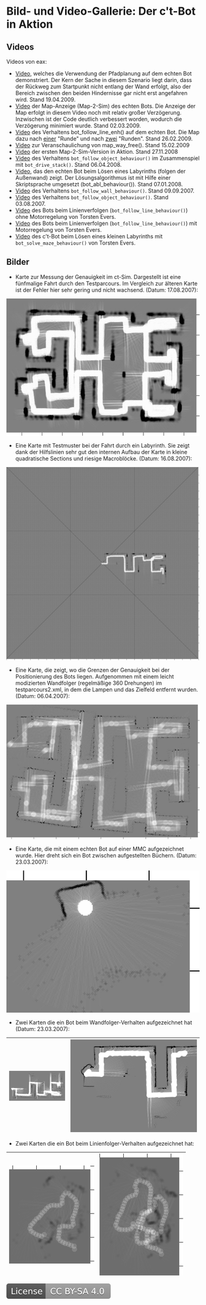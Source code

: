 # Bild- und Video-Gallerie: Der c't-Bot in Aktion

## Videos

Videos von eax:

* [Video](https://www.cety.de/ctbot/pfadplanung_real.html), welches die Verwendung der Pfadplanung auf dem echten Bot demonstriert. Der Kern der Sache in diesem Szenario liegt darin, dass der Rückweg zum Startpunkt nicht entlang der Wand erfolgt, also der Bereich zwischen den beiden Hindernisse gar nicht erst angefahren wird. Stand 19.04.2009.
* [Video](https://www.cety.de/ctbot/maptest_real.html) der Map-Anzeige (Map-2-Sim) des echten Bots. Die Anzeige der Map erfolgt in diesem Video noch mit relativ großer Verzögerung. Inzwischen ist der Code deutlich verbessert worden, wodurch die Verzögerung minimiert wurde. Stand 02.03.2009.
* [Video](https://www.cety.de/ctbot/follow_line_enh.html) des Verhaltens bot_follow_line_enh() auf dem echten Bot. Die Map dazu nach [einer](follow_line_enh.png) "Runde" und nach [zwei](follow_line_enh_2.png) "Runden". Stand 26.02.2009.
* [Video](https://www.cety.de/ctbot/drive_area_way_free.mov) zur Veranschaulichung von map_way_free(). Stand 15.02.2009
* [Video](https://www.cety.de/ctbot/map-2-sim.html) der ersten Map-2-Sim-Version in Aktion. Stand 27.11.2008
* [Video](https://www.cety.de/ctbot/follow_stack.html) des Verhaltens `bot_follow_object_behaviour()` im Zusammenspiel mit `bot_drive_stack()`. Stand 06.04.2008.
* [Video](https://www.cety.de/ctbot/solve_maze_real.html), das den echten Bot beim Lösen eines Labyrinths (folgen der Außenwand) zeigt. Der Lösungsalgorithmus ist mit Hilfe einer Skriptsprache umgesetzt (bot_abl_behaviour()). Stand 07.01.2008.
* [Video](https://www.cety.de/ctbot/wall.html) des Verhaltens `bot_follow_wall_behaviour()`. Stand 09.09.2007.
* [Video](https://www.cety.de/ctbot/follow.html) des Verhaltens `bot_follow_object_behaviour()`. Stand 03.08.2007.
* [Video](https://www.cety.de/ctbot/tevers_follow_line_wo_speedcontrol_cc-by-sa.avi) des Bots beim Linienverfolgen (`bot_follow_line_behaviour()`) ohne Motorregelung von Torsten Evers.
* [Video](https://www.cety.de/ctbot/tevers_follow_line_w_speedcontrol_cc-by-sa.avi) des Bots beim Linienverfolgen (`bot_follow_line_behaviour()`) mit Motorregelung von Torsten Evers.
* [Video](https://www.cety.de/ctbot/tevers_solve_maze_cc-by-sa.mpg) des c't-Bot beim Lösen eines kleinen Labyrinths mit `bot_solve_maze_behaviour()` von Torsten Evers.


## Bilder

* Karte zur Messung der Genauigkeit im ct-Sim.
Dargestellt ist eine fünfmalige Fahrt durch den Testparcours. Im Vergleich zur älteren Karte ist der Fehler hier sehr gering und nicht wachsend. (Datum: 17.08.2007):

![Image: 'map_accuracy.jpg'](../images/gallery/map_accuracy.jpg)

* Eine Karte mit Testmuster bei der Fahrt durch ein Labyrinth.
Sie zeigt dank der Hilfslinien sehr gut den internen Aufbau der Karte in kleine quadratische Sections und riesige Macroblöcke. (Datum: 16.08.2007):

![Image: 'map_with_testpattern.jpg'](../images/gallery/map_with_testpattern.jpg)

* Eine Karte, die zeigt, wo die Grenzen der Genauigkeit bei der Positionierung des Bots liegen.
Aufgenommen mit einem leicht modizierten Wandfolger (regelmäßige 360 Drehungen) im testparcours2.xml, in dem die Lampen und das Zielfeld entfernt wurden. (Datum: 06.04.2007):

![Image: 'map_borders.jpg'](../images/gallery/map_borders.jpg)

* Eine Karte, die mit einem echten Bot auf einer MMC aufgezeichnet wurde.
Hier dreht sich ein Bot zwischen aufgestellten Büchern. (Datum: 23.03.2007):

![Image: 'map_real_bot.jpg'](../images/gallery/map_real_bot.jpg)

* Zwei Karten die ein Bot beim Wandfolger-Verhalten aufgezeichnet hat (Datum: 23.03.2007):

| ![Image: 'map_follow_wall_01.jpg'](../images/gallery/map_follow_wall_01.jpg) | ![Image: 'map_follow_wall_02.jpg'](../images/gallery/map_follow_wall_02.jpg) |
| ---                                                                          | ---                                                                          |

* Zwei Karten die ein Bot beim Linienfolger-Verhalten aufgezeichnet hat:

| ![Image: 'map_follow_line_enh_01.jpg'](../images/gallery/map_follow_line_enh_01.jpg) | ![Image: 'map_follow_line_enh_02.jpg'](../images/gallery/map_follow_line_enh_02.jpg) |
| ---                                                                                  | ---                                                                                  |

[![License: CC BY-SA 4.0](../../LICENSE.svg)](https://creativecommons.org/licenses/by-sa/4.0/)

